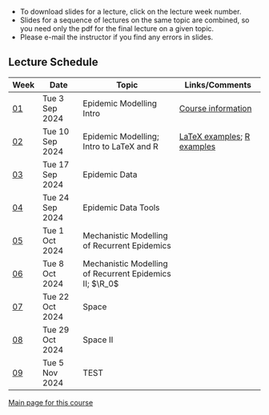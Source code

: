 * To download slides for a lecture, click on the lecture week number.
* Slides for a sequence of lectures on the same topic are combined, so you need only the pdf for the final lecture on a given topic.
* Please e-mail the instructor if you find any errors in slides.

## Lecture Schedule

| Week | Date | Topic | Links/Comments |
|------|------|-------|----------------|
| [01](4mbl01_2024f.pdf) | Tue 3 Sep 2024 | Epidemic Modelling Intro | [Course information](https://mcmaster.simplesyllabusca.com/en-US/doc/fgibzckz7/Fall-2024-MATH-4MB3-C01-EARN-Mathematical-Biology) |
| [02](4mbl02_2024f.pdf) | Tue 10 Sep 2024 | Epidemic Modelling; Intro to LaTeX and R | [LaTeX examples](latexexamples.zip); [R examples](Rexamples.R) |
| [03](4mbl03_2024f.pdf) | Tue 17 Sep 2024 | Epidemic Data |  |
| [04](4mbl04_2024f.pdf) | Tue 24 Sep 2024 | Epidemic Data Tools |  |
| [05](4mbl05_2024f.pdf) | Tue 1 Oct 2024 | Mechanistic Modelling of Recurrent Epidemics |  |
| [06](4mbl06_2024f.pdf) | Tue 8 Oct 2024 | Mechanistic Modelling of Recurrent Epidemics II; $\R_0$ |  |
| [07](4mbl07_2024f.pdf) | Tue 22 Oct 2024 | Space |  |
| [08](4mbl08_2024f.pdf) | Tue 29 Oct 2024 | Space II |  |
| [09](4mbl09_2024f.pdf) | Tue 5 Nov 2024 | TEST |  |

[Main page for this course](https://davidearn.github.io/math4mb/)
